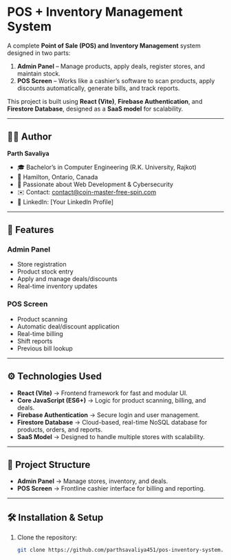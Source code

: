 # POS + Inventory Management System

A complete **Point of Sale (POS) and Inventory Management** system designed in two parts:  
1. **Admin Panel** – Manage products, apply deals, register stores, and maintain stock.  
2. **POS Screen** – Works like a cashier’s software to scan products, apply discounts automatically, generate bills, and track reports.

This project is built using **React (Vite)**, **Firebase Authentication**, and **Firestore Database**, designed as a **SaaS model** for scalability.

---

## 👨‍💻 Author
**Parth Savaliya**  
- 🎓 Bachelor’s in Computer Engineering (R.K. University, Rajkot)  
- 📍 Hamilton, Ontario, Canada  
- 💼 Passionate about Web Development & Cybersecurity  
- ✉️ Contact: contact@coin-master-free-spin.com  
- 🔗 LinkedIn: [Your LinkedIn Profile]  

---

## 🚀 Features

### Admin Panel
- Store registration  
- Product stock entry  
- Apply and manage deals/discounts  
- Real-time inventory updates  

### POS Screen
- Product scanning  
- Automatic deal/discount application  
- Real-time billing  
- Shift reports  
- Previous bill lookup  

---

## ⚙️ Technologies Used

- **React (Vite)** → Frontend framework for fast and modular UI.  
- **Core JavaScript (ES6+)** → Logic for product scanning, billing, and deals.  
- **Firebase Authentication** → Secure login and user management.  
- **Firestore Database** → Cloud-based, real-time NoSQL database for products, orders, and reports.  
- **SaaS Model** → Designed to handle multiple stores with scalability.  

---

## 📂 Project Structure
- **Admin Panel** → Manage stores, inventory, and deals.  
- **POS Screen** → Frontline cashier interface for billing and reporting.  

---

## 🛠️ Installation & Setup

1. Clone the repository:
   ```bash
   git clone https://github.com/parthsavaliya451/pos-inventory-system.git
